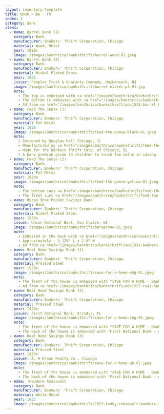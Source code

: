 ```yaml
---
layout: inventory-template
title: Bank ~ Ba - Th
index: 1
category: Bank
items:
  - name: Barrel Bank (1)
    category: Bank
    manufacturer: Bankers' Thrift Corporation, Chicago
    material: Wood, Metal
    year: 1920s
    image: /images/banthrico/banksthrift/barrel-wood-01.jpeg
  - name: Barrel Bank (2)
    category: Bank
    manufacturer: Bankers' Thrift Corporation, Chicago
    material: Nickel Plated Brass
    year: 1925
    issuer: Peoples Trust & Guaranty Company, Hackensack, NJ
    image: /images/banthrico/banksthrift/barrel-nickel-pt-01.jpg
    note: 
      - The top is embossed with <a href="/images/banthrico/banksthrift/barrel-nickel-pt-02.jpg" data-lightbox="top">"PEOPLES TRUST & GUARANTY COMPANY OF HACKENSACK N. J. A BEACON OF PROGRESS"</a>
      - The bottom is embossed with <a href="/images/banthrico/banksthrift/barrel-nickel-pt-03.jpg" data-lightbox="top">"SAVE YOUR COINS and have BARRELS OF MONEY, BANKERS' THRIFT CORP. CHICAGO"</a>
      - Ad from <a href="/images/banthrico/banksthrift/ad/1928-barrel-bank-bankers-thrift.png" data-lightbox="1925-ad">1928</a>
  - name: Feed The Goose (1)
    category: Bank
    manufacturer: Bankers' Thrift Corporation, Chicago
    material: Pot Metal
    year: 1928
    image: /images/banthrico/banksthrift/feed-the-goose-black-01.jpeg
    note: 
      - Designed by Douglas Hall Chicago, IL
      - Manufactured by <a href="/images/banthrico/banksthrift/feed-the-goose-black-05.jpeg" data-lightbox="feed-goose-05">Grannis & Tolton, Inc., Detroit</a>
      - Made for the Bankers Thrift Corp. of Chicago, IL
      - A bank premium given to children to teach the value in saving.
  - name: Feed The Goose (2)
    category: Bank
    manufacturer: Bankers' Thrift Corporation, Chicago
    material: Pot Metal
    year: 1920s
    image: /images/banthrico/banksthrift/feed-the-goose-yellow-01.jpeg
    note: 
      - The bottom says <a href="/images/banthrico/banksthrift/feed-the-goose-yellow-04.jpeg" data-lightbox="feed-goose-03">Bankers Thrift Corp. Chicago</a>
      - The front says <a href="/images/banthrico/banksthrift/feed-the-goose-yellow-02.jpeg" data-lightbox="feed-goose-02">"Feed the Goose and You Can Truly Have A Golden Egg"</a>
  - name: Horse Shoe Pocket Savings Bank
    category: Bank
    manufacturer: Bankers' Thrift Corporation, Chicago
    material: Nickel Plated Steel
    year: 1920s
    issuer: Union National Bank, Eau Claire, WI
    image: /images/banthrico/banksthrift/horseshoe-01.jpeg
    note: 
      - Embossed in the back with <a href="/images/banthrico/banksthrift/horseshoe-02.jpeg" data-lightbox="luck-follows">"Luck Follows Anyone Who Saves"</a>
      - Approximately - 3.125" L x 2.5" W
      - Ad from <a href="/images/banthrico/banksthrift/ad/1924-bankers-thrift-horse-shoe-ad.png" data-lightbox="1924-ad">1924</a>
  - name: Real Home Savings Bank (1)
    category: Bank
    manufacturer: Bankers' Thrift Corporation, Chicago
    material: Pressed Steel
    year: 1920s
    image: /images/banthrico/banksthrift/save-for-a-home-wbg-01.jpeg
    note: 
      - The front of the house is embossed with "SAVE FOR A HOME - Bankers Thrift Corp., Chicago"
      - Ad from <a href="/images/banthrico/banksthrift/ad/1923-real-house-savings-bank-bankers-thrift.png" data-lightbox="1923-ad">1923</a>
  - name: Real Home Savings Bank (2)
    category: Bank
    manufacturer: Bankers' Thrift Corporation, Chicago
    material: Pressed Steel
    year: 1920s
    issuer: First National Bank, Arcadia, FL
    image: /images/banthrico/banksthrift/save-for-a-home-rbg-01.jpeg
    note: 
      - The front of the house is embossed with "SAVE FOR A HOME - Bankers Thrift Corp., Chicago"
      - The back of the house is embossed with "First National Bank - ARCADIA, FlORIDA"
  - name: Real Home Savings Bank (3)
    category: Bank
    manufacturer: Bankers' Thrift Corporation, Chicago
    material: Pressed Steel
    year: 1920s
    issuer: A. H Kraus Realty Co., Chicago
    image: /images/banthrico/banksthrift/save-for-a-home-gb-02.jpeg
    note: 
      - The front of the house is embossed with "SAVE FOR A HOME - Bankers Thrift Corp., Chicago"
      - The back of the house is embossed with "First National Bank - ARCADIA, FlORIDA"
  - name: Theodore Roosevelt
    category: Bank
    manufacturer: Bankers' Thrift Corporation, Chicago
    material: White Metal
    year: 1922
    image: /images/banthrico/banksthrift/1922-teddy-roosevelt-bankers-thrift-01.jpeg
---
```


